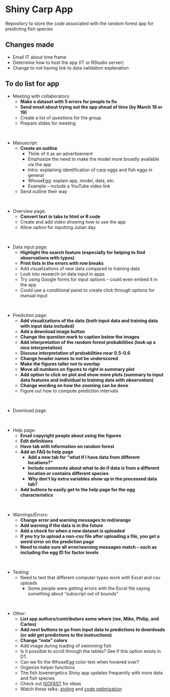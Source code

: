 
# Shiny Carp App

Repository to store the code associated with the random forest app for
predicting fish species

## Changes made

  - Email IT about time frame
  - Determine how to host the app (IT or RStudio server)
  - Change to not having link to data validation explanation

## To do list for app

  - Meeting with collaborators:
      - **Make a dataset with 5 errors for people to fix**
      - **Send email about trying out the app ahead of time (by March 18
        or 19)**
      - Create a list of questions for the group
      - Prepare slides for meeting

<br>

  - Manuscript:
      - **Create an outline**
          - Think of it as an advertisement
          - Emphasize the need to make the model more broadly available
            via the app
          - Intro: explaining identification of carp eggs and fish eggs
            in general
          - WhoseEgg: explain app, model, data, etc.
          - Example – include a YouTube video link
      - Send outline their way

<br>

  - Overview page:
      - **Convert text in tabs to html or R code**
      - Create and add video showing how to use the app
      - Allow option for inputting Julian day

<br>

  - Data input page:
      - **Highlight the search feature (especially for helping to find
        observations with typos)**
      - **Print lists in the errors with row breaks**
      - Add visualizations of new data compared to training data
      - Look into research on data input in apps
      - Try using Google forms for input options – could even embed it
        in the app
      - Could use a conditional panel to create click through options
        for manual input

<br>

  - Prediction page:
      - **Add visualizations of the data (both input data and training
        data with input data included)**
      - **Add a download image button**
      - **Change the question mark to caption below the images**
      - **Add interpretation of the random forest probabilities (look up
        a nice interpretation)**
      - **Discuss interpretation of probabilities near 0.5-0.6**
      - **Change header names to not be underscored**
      - **Make the figures taller not to overlap**
      - **Move all numbers on figures to right in summary plot**
      - **Add option to click on plot and show more plots (summary to
        input data features and individual to training data with
        observation)**
      - **Change wording on how the zooming can be done**
      - Figure out how to compute prediction intervals

<br>

  - Download page:

<br>

  - Help page:
      - **Email copyright people about using the figures**
      - **Edit definitions**
      - **Have tab with information on random forest**
      - **Add an FAQ to help page**
          - **Add a new tab for “what if I have data from different
            locations?”**
          - **Include comments about what to do if data is from a
            different location or contains different species**
          - **Why don’t by extra variables show up in the processed data
            tab?**
      - **Add buttons to easily get to the help page for the egg
        characteristics**

<br>

  - Warnings/Errors:
      - **Change error and warning messages to red/orange**
      - **Add warning if the data is in the future**
      - **Add a check for when a new dataset is uploaded**
      - **If you try to upload a non-csv file after uploading a file,
        you get a weird error on the prediction page**
      - **Need to make sure all error/warning messages match – such as
        including the egg ID for factor levels**

<br>

  - Testing:
      - Need to test that different computer types work with Excel and
        csv uploads
          - Some people were getting errors with the Excel file saying
            something about “subscript out of bounds”

<br>

  - Other:
      - **List app authors/contributors some where (me, Mike, Philip,
        and Carlos)**
      - **Add next buttons to go from input data to predictions to
        downloads (or add get predictions to the instructions)**
      - **Change “note” colors**
      - Add image during loading of swimming fish
      - Is it possible to scroll through the tables? See if this option
        exists in DT.
      - Can we fix the WhoseEgg color text when hovered over?
      - Organize helper functions
      - The fish bioenergetics Shiny app updates frequently with more
        data and fish species
      - Check out
        [ISOFAST](https://analytics.iasoybeans.com/cool-apps/ISOFAST/)
        for ideas
      - Watch these talks:
        [styling](https://rstudio.com/resources/rstudioconf-2020/styling-shiny-apps-with-sass-and-bootstrap-4/)
        and [code
        optimization](https://rstudio.com/resources/webinars/scaling-shiny-apps-with-asynchronous-programming/)
